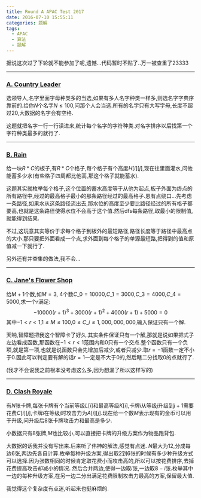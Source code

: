 ```yaml
---
title: Round A APAC Test 2017
date: 2016-07-10 15:55:11
categories: 题解
tags:
  - APAC
  - 算法
  - 题解
---
```


据说这次过了下轮就不能参加了呢,遗憾...代码暂时不贴了..万一被查重了23333

---

### [A. Country Leader](https://code.google.com/codejam/contest/11274486/dashboard#s=p0)

选领导人,名字里面字母种类多的当选,如果有多人名字种类一样多,则选名字字典序靠前的.给你$N$个名字$N ≤ 100$,问那个人会当选.所有的名字只有大写字母,长度不超过$20$,大数据的名字会有空格.

这题就把名字一行一行读进来,统计每个名字的字符种类.对名字排序以后找第一个字符种类最多的就行了.

---

### [B. Rain](https://code.google.com/codejam/contest/11274486/dashboard#s=p1)

给一块$R * C$的板子,有$R * C$个格子,每个格子有个高度$H[i][j]$,现在往里面灌水,问他能蓄多少水(有些格子四周都比他高,那这个格子就能蓄水).

这题其实就枚举每个格子,这个位置的蓄水高度等于从他为起点,板子外面为终点的所有路径中,经过的最高格子最小的那条路径经过的最高格子.恩有点绕口...先考虑一条路径,如果水从这条路径流出去,那水位的高度至少要比路径经过的所有格子都要高,也就是这条路径使得水位不会高于这个值.然后dfs每条路径,取最小的限制值,就能得到结果.

不过,这玩意其实等价于求每个格子到板外的最短路径,路径长度等于路径中最高点的大小.那只要把外面看成一个点,求外面到每个格子的单源最短路,把得到的值和原值减一下就行了.

另外还有并查集的做法,我不会...
<!-- more -->

---

### [C. Jane's Flower Shop](https://code.google.com/codejam/contest/11274486/dashboard#s=p2)

给$M+1$个数,如$M = 3$, $4$个数$C\_0 = 10000$,$C\_1 = 3000$,$C\_3 = 4000$,$C\_4 = 5000$,求一个$r$满足:
$$-10000(r+1)^3 + 3000(r+1)^2 + 4000(r+1) + 5000 = 0$$
其中$-1 < r < 1$,$1 ≤ M ≤ 100$,$0 ≤ C\_i ≤ 1,000,000,000$,输入保证只有一个解.

天呐,智障题把我这个智障卡了好久.其实条件保证只有一个解,那就是说如果把式子左边看成函数,那函数在$-1 < r < 1$范围内和$0$只有一个交点.整个函数只有一个负项,就是第一项,也就是说函数只会先增加后减少,或者只减少.取$r = -1$函数一定不小于$0$.因此可以判定要有解的话$r=1$一定是不大于$0$的,然后瞎二分找取$0$的点就行了.

(我才不会说我之前根本没考虑这么多,因为想漏了所以这样写的)

---

### [D. Clash Royale](https://code.google.com/codejam/contest/11274486/dashboard#s=p3)

有$N$张卡牌,每张卡牌有个当前等级$L[i]$和最高等级$K[i]$,卡牌$i$从等级$j$升级到$j+1$需要花费$C[i][j]$,卡牌$i$在等级$j$时攻击力为$A[i][j]$.现在给一个数$M$表示现有的金币可以用于升级,问升级后$8$张卡牌攻击力和最高是多少.

小数据只有$8$张牌,$M$也比较小,可以直接把卡牌的升级方案作为物品跑背包.

大数据的话我并没有写出来.后来听了伟神的解法,感觉有点迷.
$N$最大为$12$,分成每边$6$张,两边先各自计算.枚举每种升级方案,得出取$2$到$6$张的时候有多少种升级方式可以选择.因为张数相同的时候肯定取花费小而攻击高的,所以可以按花费排序,去掉花费提高攻击却减小的情况.
然后合并两边,使得一边取$i$张,一边取$8-i$张.枚举其中一边的每种升级方案,在另一边二分出满足花费限制攻击力最高的方案,保留最大值.

我觉得这个复杂度有点迷,听起来也挺麻烦的.